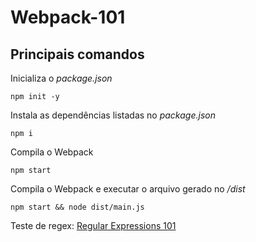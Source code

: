 # Webpack-101

## Principais comandos

Inicializa o *package.json*
```
npm init -y
```

Instala as dependências listadas no *package.json*

```
npm i
```


Compila o Webpack
```
npm start
```

Compila o Webpack e executar o arquivo gerado no */dist*
```
npm start && node dist/main.js
```

Teste de regex: [Regular Expressions 101](https://regex101.com/)